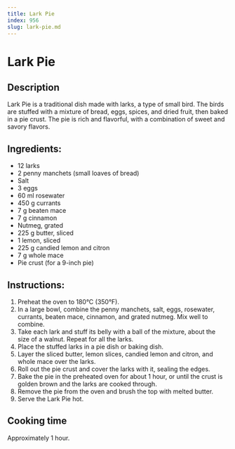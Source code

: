 ```yaml
---
title: Lark Pie
index: 956
slug: lark-pie.md
---
```


# Lark Pie

## Description
Lark Pie is a traditional dish made with larks, a type of small bird. The birds are stuffed with a mixture of bread, eggs, spices, and dried fruit, then baked in a pie crust. The pie is rich and flavorful, with a combination of sweet and savory flavors.

## Ingredients:
- 12 larks
- 2 penny manchets (small loaves of bread)
- Salt
- 3 eggs
- 60 ml rosewater
- 450 g currants
- 7 g beaten mace
- 7 g cinnamon
- Nutmeg, grated
- 225 g butter, sliced
- 1 lemon, sliced
- 225 g candied lemon and citron
- 7 g whole mace
- Pie crust (for a 9-inch pie)

## Instructions:
1. Preheat the oven to 180°C (350°F).
2. In a large bowl, combine the penny manchets, salt, eggs, rosewater, currants, beaten mace, cinnamon, and grated nutmeg. Mix well to combine.
3. Take each lark and stuff its belly with a ball of the mixture, about the size of a walnut. Repeat for all the larks.
4. Place the stuffed larks in a pie dish or baking dish.
5. Layer the sliced butter, lemon slices, candied lemon and citron, and whole mace over the larks.
6. Roll out the pie crust and cover the larks with it, sealing the edges.
7. Bake the pie in the preheated oven for about 1 hour, or until the crust is golden brown and the larks are cooked through.
8. Remove the pie from the oven and brush the top with melted butter.
9. Serve the Lark Pie hot.

## Cooking time
Approximately 1 hour.